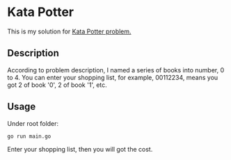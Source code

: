 # Kata Potter
This is my solution for [Kata Potter problem.](https://codingdojo.org/kata/Potter/)

## Description
According to problem description, I named a series of books into number, 0 to 4.
You can enter your shopping list, for example, 00112234, means you got 2 of book '0', 2 of book '1', etc.

## Usage
Under root folder:

```
go run main.go
```

Enter your shopping list, then you will got the cost.